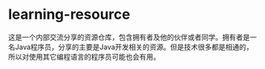 # learning-resource
这是一个内部交流分享的资源仓库，包含拥有者及他的伙伴或者同学。拥有者是一名Java程序员，分享的主要是Java开发相关的资源。但是技术很多都是相通的，所以对使用其它编程语言的程序员可能也会有用。
